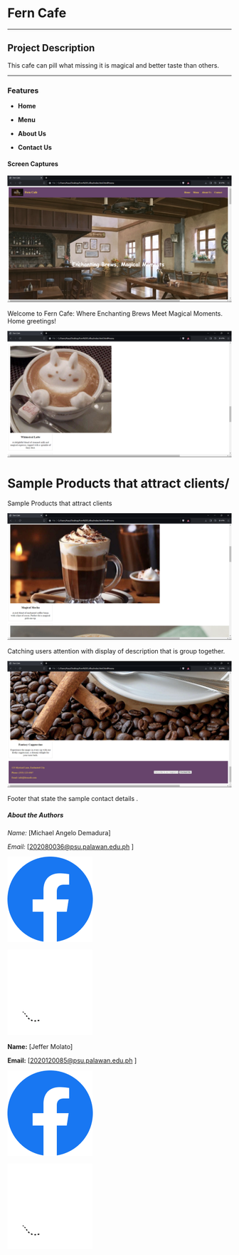 # Fern Cafe
***
## Project Description
This cafe can pill what missing it is magical and better taste than others.
***


### **Features**

- **Home** 

- **Menu** 

- **About Us**

- **Contact Us**


#### **Screen Captures**


![Traven](Home.png)

Welcome to Fern Cafe: Where Enchanting Brews Meet Magical Moments. Home greetings!

![Whimsical-Latte](Product1.png)

Sample Products that attract clients/
=======
Sample Products that attract clients


![Magical-Mocha](Product2.png)

Catching users attention with display of description that is group together.

![Footer](footer.png)

Footer that state the sample contact details .


##### **About the Authors**

*Name:* [Michael Angelo Demadura]

*Email:* [202080036@psu.palawan.edu.ph ]


[![Image 4](Facebook.png)](https://web.facebook.com/michaelangelo.demadura.7)

[![Image 4](Github.png)](https://github.com/gelobe391)


**Name:** [Jeffer Molato]

**Email:** [2020120085@psu.palawan.edu.ph ]

[![Image 4](Facebook.png)](https://web.facebook.com/jeffzoya)

[![Image 4](Github.png)](https://github.com/Xcaliburr-AT)


